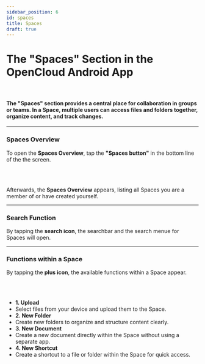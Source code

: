 ```yaml
---
sidebar_position: 6
id: spaces
title: Spaces
draft: true
---
```


# The "Spaces" Section in the OpenCloud Android App
<br/>

#### The **"Spaces" section** provides a central place for collaboration in groups or teams. In a Space, multiple users can access files and folders together, organize content, and track changes.

---

### Spaces Overview

To open the **Spaces Overview**, tap the **"Spaces button"** in the bottom line of the the screen.

<!-- <img src={require("./img/spaces/spaces-button.png").default} alt="Spaces Button" style={{ width: '300px', marginRight: '60px' }} /> -->
<br/><br/>

Afterwards, the **Spaces Overview** appears, listing all Spaces you are a member of or have created yourself.

<!-- <img src={require("./img/spaces/spaces-overview.png").default} alt="Spaces Overview" style={{ width: '300px', marginRight: '60px' }} /> -->

---

### Search Function

By tapping the **search icon**, the searchbar and the search menue for Spaces will open.

<div style={{ display: 'flex', gap: '10px' }}>
<!-- <img src={require("./img/spaces/search-button.png").default} alt="Search Function" style={{ width: '300px', marginRight: '60px' }} />
<br/><br/>
<img src={require("./img/spaces/Search-menue.png").default} alt="Search Menue" style={{ width: '300px', marginRight: '60px' }} /> -->
</div>

---

### Functions within a Space

By tapping the **plus icon**, the available functions within a Space appear.

<!-- <img src={require("./img/spaces/spaces-plus-symbol-menue.png").default} alt="Plus Icon" style={{ width: '300px', marginRight: '60px' }} /> -->
<br/><br/>

<div style={{ display: 'flex', alignItems: 'center' }}>

<!-- <img src={require("./img/spaces/spaces-plus-symbol-menue.png").default} alt="Functions in Spaces" style={{ width: '400px', marginRight: '60px' }} /> -->

<ul style={{ listStyleType: 'none', padding: 0, margin: 0, width: '100%' }}>

  <li style={{ backgroundColor: '#E2BAFF', padding: '4px', color: 'var(--my-text-color)' }}><strong>1. Upload</strong></li>
  <li style={{ backgroundColor: '#EDD5FF', padding: '0px', color: 'var(--my-text-color)' }}>Select files from your device and upload them to the Space.</li>
  
  <li style={{ backgroundColor: '#E2BAFF', padding: '4px', color: 'var(--my-text-color)' }}><strong>2. New Folder</strong></li>
  <li style={{ backgroundColor: '#EDD5FF', padding: '0px', color: 'var(--my-text-color)' }}>Create new folders to organize and structure content clearly.</li>

  <li style={{ backgroundColor: '#E2BAFF', padding: '4px', color: 'var(--my-text-color)' }}><strong>3. New Document</strong></li>
  <li style={{ backgroundColor: '#EDD5FF', padding: '0px', color: 'var(--my-text-color)' }}>Create a new document directly within the Space without using a separate app.</li>

  <li style={{ backgroundColor: '#E2BAFF', padding: '4px', color: 'var(--my-text-color)' }}><strong>4. New Shortcut</strong></li>
  <li style={{ backgroundColor: '#EDD5FF', padding: '0px', color: 'var(--my-text-color)' }}>Create a shortcut to a file or folder within the Space for quick access.</li>

</ul>

</div>
